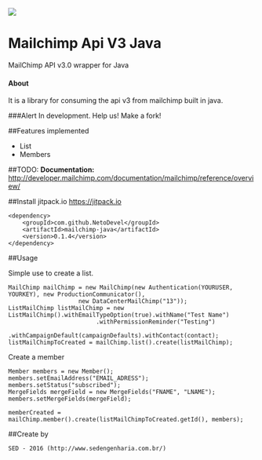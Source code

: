 [![](https://jitpack.io/v/NetoDevel/mailchimp-java.svg)](https://jitpack.io/#NetoDevel/mailchimp-java)


# Mailchimp Api V3 Java
MailChimp API v3.0 wrapper for Java

#### About
It is a library for consuming the api v3 from mailchimp built in java.

###Alert
In development. Help us! Make a fork!

##Features implemented
  * List
  * Members

##TODO:
<b>Documentation:</b> http://developer.mailchimp.com/documentation/mailchimp/reference/overview/

##Install
	<repository>
	    <id>jitpack.io</id>
	    <url>https://jitpack.io</url>
	</repository>

	<dependency>
	    <groupId>com.github.NetoDevel</groupId>
	    <artifactId>mailchimp-java</artifactId>
	    <version>0.1.4</version>
	</dependency>





##Usage

Simple use to create a list.

	MailChimp mailChimp = new MailChimp(new Authentication(YOURUSER, YOURKEY), new ProductionCommunicator(),
						new DataCenterMailChimp("13"));
	ListMailChimp listMailChimp = new ListMailChimp().withEmailTypeOption(true).withName("Test Name")
					  		 .withPermissionReminder("Testing")
						   	 .withCampaignDefault(campaignDefaults).withContact(contact);
	listMailChimpToCreated = mailChimp.list().create(listMailChimp);

Create a member

	Member members = new Member();
	members.setEmailAddress("EMAIL_ADRESS");
	members.setStatus("subscribed");
	MergeFields mergeField = new MergeFields("FNAME", "LNAME");
	members.setMergeFields(mergeField);

	memberCreated = mailChimp.member().create(listMailChimpToCreated.getId(), members);


##Create by 

 	SED - 2016 (http://www.sedengenharia.com.br/)



